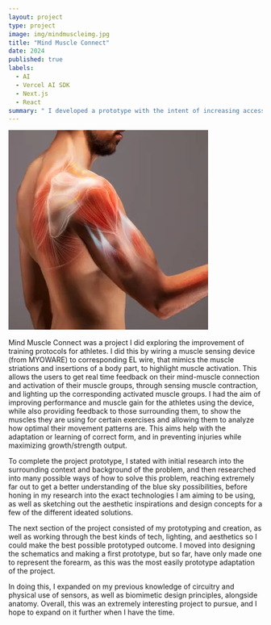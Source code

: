 ```yaml
---
layout: project
type: project
image: img/mindmuscleimg.jpg
title: "Mind Muscle Connect"
date: 2024
published: true
labels:
  - AI
  - Vercel AI SDK
  - Next.js
  - React
summary: " I developed a prototype with the intent of increasing accessibility to high-level training through muscle activation tracking, using electrical muscle sensors, as a performance enhancer for athletes and people of all levels."
---
```

<img class="img-fluid" src="../img/mindmuscleimg.jpg">

Mind Muscle Connect was a project I did exploring the improvement of training protocols for athletes. I did this by wiring a muscle sensing device (from MYOWARE) to corresponding EL wire, that mimics the muscle striations and insertions of a body part, to highlight muscle activation. This allows the users to get real time feedback on their mind-muscle connection and activation of their muscle groups, through sensing muscle contraction, and lighting up the corresponding activated muscle groups. I had the aim of improving performance and muscle gain for the athletes using the device, while also providing feedback to those surrounding them, to show the muscles they are using for certain exercises and allowing them to analyze how optimal their movement patterns are. This aims help with the adaptation or learning of correct form, and in preventing injuries while maximizing growth/strength output.

To complete the project prototype, I stated with initial research into the surrounding context and background of the problem, and then researched into many possible ways of how to solve this problem, reaching extremely far out to get a better understanding of the blue sky possibilities, before honing in my research into the exact technologies I am aiming to be using, as well as sketching out the aesthetic inspirations and design concepts for a few of the different ideated solutions.

The next section of the project consisted of my prototyping and creation, as well as working through the best kinds of tech, lighting, and aesthetics so I could make the best possible prototyped outcome. I moved into designing the schematics and making a first prototype, but so far, have only made one to represent the forearm, as this was the most easily prototype adaptation of the project. 

In doing this, I expanded on my previous knowledge of circuitry and physical use of sensors, as well as biomimetic design principles, alongside anatomy. Overall, this was an extremely interesting project to pursue, and I hope to expand on it further when I have the time.
